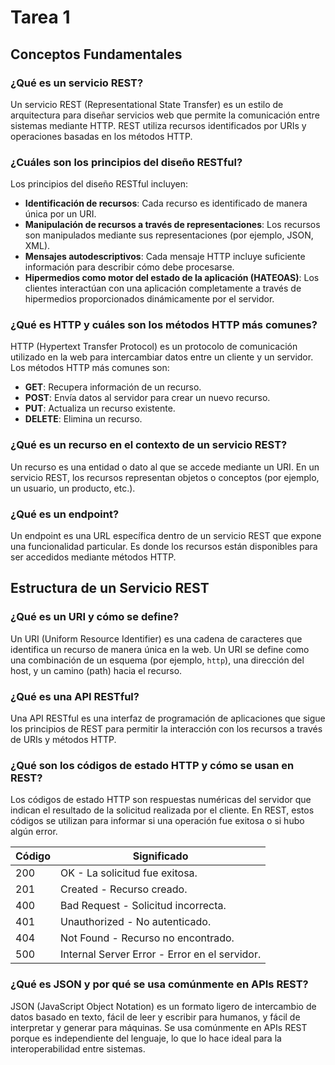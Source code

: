 # Tarea 1

## Conceptos Fundamentales

### ¿Qué es un servicio REST?
Un servicio REST (Representational State Transfer) es un estilo de arquitectura para diseñar servicios web que permite la comunicación entre sistemas mediante HTTP. REST utiliza recursos identificados por URIs y operaciones basadas en los métodos HTTP.

### ¿Cuáles son los principios del diseño RESTful?
Los principios del diseño RESTful incluyen:
- **Identificación de recursos**: Cada recurso es identificado de manera única por un URI.
- **Manipulación de recursos a través de representaciones**: Los recursos son manipulados mediante sus representaciones (por ejemplo, JSON, XML).
- **Mensajes autodescriptivos**: Cada mensaje HTTP incluye suficiente información para describir cómo debe procesarse.
- **Hipermedios como motor del estado de la aplicación (HATEOAS)**: Los clientes interactúan con una aplicación completamente a través de hipermedios proporcionados dinámicamente por el servidor.

### ¿Qué es HTTP y cuáles son los métodos HTTP más comunes?
HTTP (Hypertext Transfer Protocol) es un protocolo de comunicación utilizado en la web para intercambiar datos entre un cliente y un servidor. Los métodos HTTP más comunes son:
- **GET**: Recupera información de un recurso.
- **POST**: Envía datos al servidor para crear un nuevo recurso.
- **PUT**: Actualiza un recurso existente.
- **DELETE**: Elimina un recurso.

### ¿Qué es un recurso en el contexto de un servicio REST?
Un recurso es una entidad o dato al que se accede mediante un URI. En un servicio REST, los recursos representan objetos o conceptos (por ejemplo, un usuario, un producto, etc.).

### ¿Qué es un endpoint?
Un endpoint es una URL específica dentro de un servicio REST que expone una funcionalidad particular. Es donde los recursos están disponibles para ser accedidos mediante métodos HTTP.

## Estructura de un Servicio REST

### ¿Qué es un URI y cómo se define?
Un URI (Uniform Resource Identifier) es una cadena de caracteres que identifica un recurso de manera única en la web. Un URI se define como una combinación de un esquema (por ejemplo, `http`), una dirección del host, y un camino (path) hacia el recurso.

### ¿Qué es una API RESTful?
Una API RESTful es una interfaz de programación de aplicaciones que sigue los principios de REST para permitir la interacción con los recursos a través de URIs y métodos HTTP.

### ¿Qué son los códigos de estado HTTP y cómo se usan en REST?
Los códigos de estado HTTP son respuestas numéricas del servidor que indican el resultado de la solicitud realizada por el cliente. En REST, estos códigos se utilizan para informar si una operación fue exitosa o si hubo algún error.

| Código | Significado                     |
|--------|---------------------------------|
| 200    | OK - La solicitud fue exitosa.  |
| 201    | Created - Recurso creado.       |
| 400    | Bad Request - Solicitud incorrecta. |
| 401    | Unauthorized - No autenticado.  |
| 404    | Not Found - Recurso no encontrado. |
| 500    | Internal Server Error - Error en el servidor. |

### ¿Qué es JSON y por qué se usa comúnmente en APIs REST?
JSON (JavaScript Object Notation) es un formato ligero de intercambio de datos basado en texto, fácil de leer y escribir para humanos, y fácil de interpretar y generar para máquinas. Se usa comúnmente en APIs REST porque es independiente del lenguaje, lo que lo hace ideal para la interoperabilidad entre sistemas.

